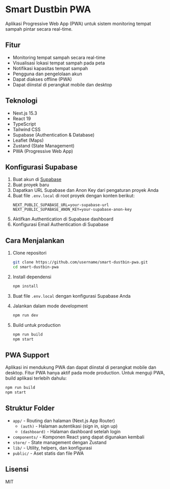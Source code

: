 # Smart Dustbin PWA

Aplikasi Progressive Web App (PWA) untuk sistem monitoring tempat sampah pintar secara real-time.

## Fitur

- Monitoring tempat sampah secara real-time
- Visualisasi lokasi tempat sampah pada peta
- Notifikasi kapasitas tempat sampah
- Pengguna dan pengelolaan akun
- Dapat diakses offline (PWA)
- Dapat diinstal di perangkat mobile dan desktop

## Teknologi

- Next.js 15.3
- React 19
- TypeScript
- Tailwind CSS
- Supabase (Authentication & Database)
- Leaflet (Maps)
- Zustand (State Management)
- PWA (Progressive Web App)

## Konfigurasi Supabase

1. Buat akun di [Supabase](https://supabase.com)
2. Buat proyek baru
3. Dapatkan URL Supabase dan Anon Key dari pengaturan proyek Anda
4. Buat file `.env.local` di root proyek dengan konten berikut:
   ```
   NEXT_PUBLIC_SUPABASE_URL=your-supabase-url
   NEXT_PUBLIC_SUPABASE_ANON_KEY=your-supabase-anon-key
   ```
5. Aktifkan Authentication di Supabase dashboard
6. Konfigurasi Email Authentication di Supabase

## Cara Menjalankan

1. Clone repositori
   ```bash
   git clone https://github.com/username/smart-dustbin-pwa.git
   cd smart-dustbin-pwa
   ```

2. Install dependensi
   ```bash
   npm install
   ```

3. Buat file `.env.local` dengan konfigurasi Supabase Anda

4. Jalankan dalam mode development
   ```bash
   npm run dev
   ```

5. Build untuk production
   ```bash
   npm run build
   npm start
   ```

## PWA Support

Aplikasi ini mendukung PWA dan dapat diinstal di perangkat mobile dan desktop. Fitur PWA hanya aktif pada mode production. Untuk menguji PWA, build aplikasi terlebih dahulu:

```bash
npm run build
npm start
```

## Struktur Folder

- `app/` - Routing dan halaman (Next.js App Router)
  - `(auth)` - Halaman autentikasi (sign in, sign up)
  - `(dashboard)` - Halaman dashboard setelah login
- `components/` - Komponen React yang dapat digunakan kembali
- `store/` - State management dengan Zustand
- `lib/` - Utility, helpers, dan konfigurasi
- `public/` - Aset statis dan file PWA

## Lisensi

MIT
